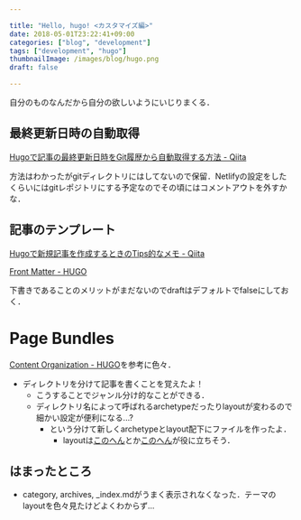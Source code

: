 ```yaml
---

title: "Hello, hugo! <カスタマイズ編>"
date: 2018-05-01T23:22:41+09:00
categories: ["blog", "development"]
tags: ["development", "hugo"]
thumbnailImage: /images/blog/hugo.png
draft: false

---
```


<!-- # hugoの設定を色々変えてみた   -->
自分のものなんだから自分の欲しいようにいじりまくる．
<!--more-->

## 最終更新日時の自動取得
[Hugoで記事の最終更新日時をGit履歴から自動取得する方法 - Qiita](https://qiita.com/y_hokkey/items/ff6f7f41b23fd643421e)  

方法はわかったがgitディレクトリにはしてないので保留．Netlifyの設定をしたくらいにはgitレポジトリにする予定なのでその頃にはコメントアウトを外すかな．  

## 記事のテンプレート
[Hugoで新規記事を作成するときのTips的なメモ - Qiita](https://qiita.com/n0bisuke/items/4701481c3bca4df81b0b)  

[Front Matter - HUGO](https://gohugo.io/content-management/front-matter/)  

下書きであることのメリットがまだないのでdraftはデフォルトでfalseにしておく．  


# Page Bundles

[Content Organization - HUGO](https://gohugo.io/content-management/organization)を参考に色々．

* ディレクトリを分けて記事を書くことを覚えたよ！
  * こうすることでジャンル分け的なことができる．
  * ディレクトリ名によって呼ばれるarchetypeだったりlayoutが変わるので細かい設定が便利になる...?
    * という分けて新しくarchetypeとlayout配下にファイルを作ったよ．
      * layoutは[このへん](https://gohugo.io/content-management/sections/)とか[このへん](https://gohugo.io/variables/page/)が役に立ちそう．


## はまったところ
* category, archives, _index.mdがうまく表示されなくなった．テーマのlayoutを色々見たけどよくわからず...